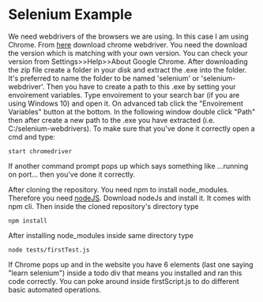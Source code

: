 # Selenium Example
We need webdrivers of the browsers we are using. In this case I am using Chrome.
From [here](http://chromedriver.storage.googleapis.com/index.html) download chrome webdriver. You need the download the version which is matching with your own version. You can check your version from Settings>>Help>>About Google Chrome. After downloading the zip file create a folder in your disk and extract the .exe into the folder. It's preferred to name the folder to be named 'selenium' or 'selenium-webdriver'. Then you have to create a path to this .exe by setting your envoirement variables. Type envoirement to your search bar (if you are using Windows 10) and open it. On advanced tab click the "Envoirement Variables" button at the bottom. In the following window double click "Path" then after create a new path to the .exe you have extracted (i.e. C:/selenium-webdrivers). To make sure that you've done it correctly open a cmd and type:

    start chromedriver

If another command prompt pops up which says something like ...running on port... then you've done it correctly.

After cloning the repository. You need npm to install node_modules. Therefore you need [nodeJS](https://nodejs.org/en/). Download nodeJs and install it. It comes with npm cli.
Then inside the cloned repository's directory type

    npm install

After installing node_modules inside same directory type

    node tests/firstTest.js
If Chrome pops up and in the website you have 6 elements (last one saying "learn selenium") inside a todo div that means you installed and ran this code correctly. You can poke around inside firstScript.js to do different basic automated operations.




